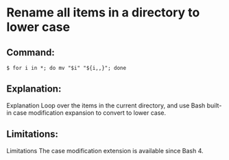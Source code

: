 # Rename all items in a directory to lower case

## Command:
```
$ for i in *; do mv "$i" "${i,,}"; done
```

## Explanation:
Explanation
Loop over the items in the current directory, and use Bash built-in case modification expansion to convert to lower case.

## Limitations:
Limitations
The case modification extension is available since Bash 4.

